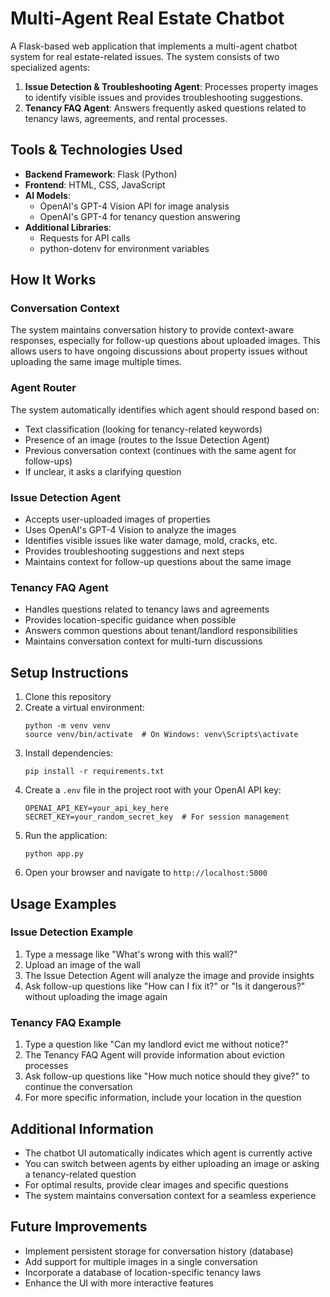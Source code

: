 # Multi-Agent Real Estate Chatbot

A Flask-based web application that implements a multi-agent chatbot system for real estate-related issues. The system consists of two specialized agents:

1. **Issue Detection & Troubleshooting Agent**: Processes property images to identify visible issues and provides troubleshooting suggestions.
2. **Tenancy FAQ Agent**: Answers frequently asked questions related to tenancy laws, agreements, and rental processes.

## Tools & Technologies Used

- **Backend Framework**: Flask (Python)
- **Frontend**: HTML, CSS, JavaScript
- **AI Models**: 
  - OpenAI's GPT-4 Vision API for image analysis
  - OpenAI's GPT-4 for tenancy question answering
- **Additional Libraries**: 
  - Requests for API calls
  - python-dotenv for environment variables

## How It Works

### Conversation Context
The system maintains conversation history to provide context-aware responses, especially for follow-up questions about uploaded images. This allows users to have ongoing discussions about property issues without uploading the same image multiple times.

### Agent Router
The system automatically identifies which agent should respond based on:
- Text classification (looking for tenancy-related keywords)
- Presence of an image (routes to the Issue Detection Agent)
- Previous conversation context (continues with the same agent for follow-ups)
- If unclear, it asks a clarifying question

### Issue Detection Agent
- Accepts user-uploaded images of properties
- Uses OpenAI's GPT-4 Vision to analyze the images
- Identifies visible issues like water damage, mold, cracks, etc.
- Provides troubleshooting suggestions and next steps
- Maintains context for follow-up questions about the same image

### Tenancy FAQ Agent
- Handles questions related to tenancy laws and agreements
- Provides location-specific guidance when possible
- Answers common questions about tenant/landlord responsibilities
- Maintains conversation context for multi-turn discussions

## Setup Instructions

1. Clone this repository
2. Create a virtual environment:
   ```
   python -m venv venv
   source venv/bin/activate  # On Windows: venv\Scripts\activate
   ```
3. Install dependencies:
   ```
   pip install -r requirements.txt
   ```
4. Create a `.env` file in the project root with your OpenAI API key:
   ```
   OPENAI_API_KEY=your_api_key_here
   SECRET_KEY=your_random_secret_key  # For session management
   ```
5. Run the application:
   ```
   python app.py
   ```
6. Open your browser and navigate to `http://localhost:5000`

## Usage Examples

### Issue Detection Example
1. Type a message like "What's wrong with this wall?"
2. Upload an image of the wall
3. The Issue Detection Agent will analyze the image and provide insights
4. Ask follow-up questions like "How can I fix it?" or "Is it dangerous?" without uploading the image again

### Tenancy FAQ Example
1. Type a question like "Can my landlord evict me without notice?"
2. The Tenancy FAQ Agent will provide information about eviction processes
3. Ask follow-up questions like "How much notice should they give?" to continue the conversation
4. For more specific information, include your location in the question

## Additional Information

- The chatbot UI automatically indicates which agent is currently active
- You can switch between agents by either uploading an image or asking a tenancy-related question
- For optimal results, provide clear images and specific questions
- The system maintains conversation context for a seamless experience

## Future Improvements

- Implement persistent storage for conversation history (database)
- Add support for multiple images in a single conversation
- Incorporate a database of location-specific tenancy laws
- Enhance the UI with more interactive features